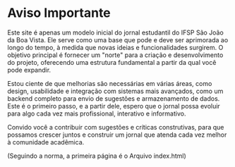 # Aviso Importante
Este site é apenas um modelo inicial do jornal estudantil do IFSP São João da Boa Vista. Ele serve como uma base que pode e deve ser aprimorada ao longo do tempo, à medida que novas ideias e funcionalidades surgirem. O objetivo principal é fornecer um "norte" para a criação e desenvolvimento do projeto, oferecendo uma estrutura fundamental a partir da qual você pode expandir.

Estou ciente de que melhorias são necessárias em várias áreas, como design, usabilidade e integração com sistemas mais avançados, como um backend completo para envio de sugestões e armazenamento de dados. Este é o primeiro passo, e a partir dele, espero que o jornal possa evoluir para algo cada vez mais profissional, interativo e informativo.

Convido você a contribuir com sugestões e críticas construtivas, para que possamos crescer juntos e construir um jornal que atenda cada vez melhor à comunidade acadêmica.

(Seguindo a norma, a primeira página é o Arquivo index.html)
